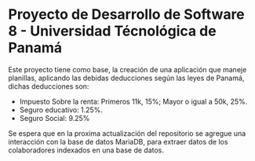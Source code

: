 # Proyecto de Desarrollo de Software 8 - Universidad Técnológica de Panamá

Este proyecto tiene como base, la creación de una aplicación que maneje planillas, aplicando las debidas deducciones según las leyes de Panamá, dichas deducciones son:
* Impuesto Sobre la renta: Primeros 11k, 15%; Mayor o igual a 50k, 25%.
* Seguro educativo: 1.25%.
* Seguro Social: 9.25%

Se espera que en la proxima actualización del repositorio se agregue una interacción con la base de datos MariaDB, para extraer datos de los colaboradores indexados en una base de datos.
